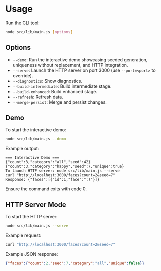 # Usage

Run the CLI tool:

```bash
node src/lib/main.js [options]
```

## Options

- `--demo`: Run the interactive demo showcasing seeded generation, uniqueness without replacement, and HTTP integration.
- `--serve`: Launch the HTTP server on port 3000 (use `--port=<port>` to override).
- `--diagnostics`: Show diagnostics.
- `--build-intermediate`: Build intermediate stage.
- `--build-enhanced`: Build enhanced stage.
- `--refresh`: Refresh data.
- `--merge-persist`: Merge and persist changes.

## Demo

To start the interactive demo:

```bash
node src/lib/main.js --demo
```

Example output:

```
=== Interactive Demo ===
{"count":3,"category":"all","seed":42}
{"count":3,"category":"happy","seed":7,"unique":true}
To launch HTTP server: node src/lib/main.js --serve
curl "http://localhost:3000/faces?count=2&seed=7"
Response: {"faces":[{"id":1,"face":":)"}]}
```

Ensure the command exits with code 0.

## HTTP Server Mode

To start the HTTP server:

```bash
node src/lib/main.js --serve
```

Example request:

```bash
curl "http://localhost:3000/faces?count=2&seed=7"
```

Example JSON response:

```json
{"faces":{"count":2,"seed":7,"category":"all","unique":false}}
```